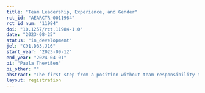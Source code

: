 ```yaml
---
title: "Team Leadership, Experience, and Gender"
rct_id: "AEARCTR-0011984"
rct_id_num: "11984"
doi: "10.1257/rct.11984-1.0"
date: "2023-08-25"
status: "in_development"
jel: "C91,D83,J16"
start_year: "2023-09-12"
end_year: "2024-04-01"
pi: "Paula Thevißen"
pi_other: ""
abstract: "The first step from a position without team responsibility to a managerial position is a key bottleneck in women’s career progression. Evidence reveals that women are reluctant to apply to first-level leadership positions which come with the responsibility to lead a team. This experimental study investigates i) the potential gender gap in the preference for becoming a leader whose main task is to communicate with the team and ii) whether exogenously exposing subjects to the leadership experience reduces this potential gender gap. Furthermore, it is investigated how different stereotypes related to the leadership role as well as how positive and negative experiences shape the effect of the leadership experience on the future application behavior for such a role. The results of this experiment can help to understand whether and why exogenously exposing employees to leadership experience can increase the number of (female) applicants for leadership roles and thus decrease the gender representation gap in these kinds of positions."
layout: registration
---
```


